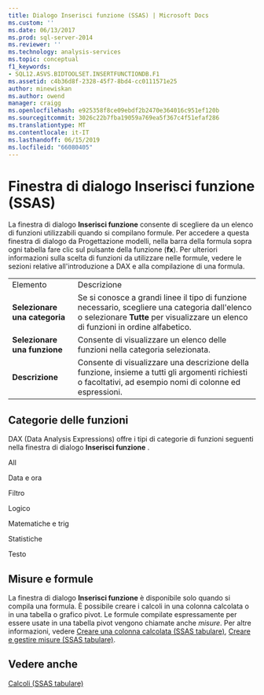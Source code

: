 ```yaml
---
title: Dialogo Inserisci funzione (SSAS) | Microsoft Docs
ms.custom: ''
ms.date: 06/13/2017
ms.prod: sql-server-2014
ms.reviewer: ''
ms.technology: analysis-services
ms.topic: conceptual
f1_keywords:
- SQL12.ASVS.BIDTOOLSET.INSERTFUNCTIONDB.F1
ms.assetid: c4b36d8f-2328-45f7-8bd4-cc0111571e25
author: minewiskan
ms.author: owend
manager: craigg
ms.openlocfilehash: e925358f8ce09ebdf2b2470e364016c951ef120b
ms.sourcegitcommit: 3026c22b7fba19059a769ea5f367c4f51efaf286
ms.translationtype: MT
ms.contentlocale: it-IT
ms.lasthandoff: 06/15/2019
ms.locfileid: "66080405"
---
```

# <a name="insert-function-dialog-box-ssas"></a>Finestra di dialogo Inserisci funzione (SSAS)
  La finestra di dialogo **Inserisci funzione** consente di scegliere da un elenco di funzioni utilizzabili quando si compilano formule. Per accedere a questa finestra di dialogo da Progettazione modelli, nella barra della formula sopra ogni tabella fare clic sul pulsante della funzione (**fx**). Per ulteriori informazioni sulla scelta di funzioni da utilizzare nelle formule, vedere le sezioni relative all'introduzione a DAX e alla compilazione di una formula.  
  
|||  
|-|-|  
|Elemento|Descrizione|  
|**Selezionare una categoria**|Se si conosce a grandi linee il tipo di funzione necessario, scegliere una categoria dall'elenco o selezionare **Tutte** per visualizzare un elenco di funzioni in ordine alfabetico.|  
|**Selezionare una funzione**|Consente di visualizzare un elenco delle funzioni nella categoria selezionata.|  
|**Descrizione**|Consente di visualizzare una descrizione della funzione, insieme a tutti gli argomenti richiesti o facoltativi, ad esempio nomi di colonne ed espressioni.|  
  
## <a name="function-categories"></a>Categorie delle funzioni  
 DAX (Data Analysis Expressions) offre i tipi di categorie di funzioni seguenti nella finestra di dialogo **Inserisci funzione** .  
  
 All  
  
 Data e ora  
  
 Filtro  
  
 Logico  
  
 Matematiche e trig  
  
 Statistiche  
  
 Testo  
  
## <a name="measures-and-formulas"></a>Misure e formule  
 La finestra di dialogo **Inserisci funzione** è disponibile solo quando si compila una formula. È possibile creare i calcoli in una colonna calcolata o in una tabella o grafico pivot. Le formule compilate espressamente per essere usate in una tabella pivot vengono chiamate anche *misure*. Per altre informazioni, vedere [Creare una colonna calcolata &#40;SSAS tabulare&#41;](tabular-models/ssas-calculated-columns-create-a-calculated-column.md), [Creare e gestire misure &#40;SSAS tabulare&#41;](tabular-models/measures-ssas-tabular.md).  
  
## <a name="see-also"></a>Vedere anche  
 [Calcoli &#40;SSAS tabulare&#41;](tabular-models/calculations-ssas-tabular.md)  
  
  
